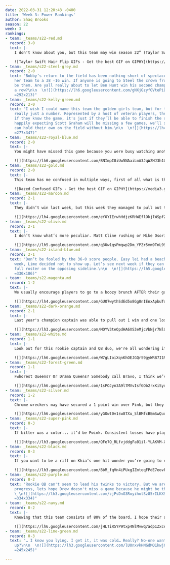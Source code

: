 ```yaml
---
date: 2022-03-31 12:20:43 -0400
title: 'Week 3: Power Rankings'
author: Shaq Brooks
season: 22
week: 3
rankings:
- team: _teams/s22-red.md
  record: 3-0
  text: |-
    I don't know about you, but this team may win season 22” (Taylor Swift's Voice). You can see Dwaylan making sacks on the field and twerking at the bar. Not only a star in name, Connor Starr shined bright on the field while sporting a shoulder brace and finishing the game. From talent to determination, I wonder who’s going to beat this team.

    ![Taylor Swift Hair Flip GIFs - Get the best GIF on GIPHY](https://media3.giphy.com/media/dXKiD8XysOuhFAJB1f/200.gif)
- team: _teams/s22-steel-grey.md
  record: 2-0
  text: "Bobby’s return to the field has been nothing short of spectacular. Leading
    her team to a 38 -16 win. If anyone is going to Steel the crown from Red, it might
    be them. Are yall really about to let Ben Hunt win his second championship in
    a row?\n\n  \n![](https://lh6.googleusercontent.com/gNXjGzyfOVtePiD0YE__jyYkzMqwKgsFpYCGJCXbN5gQ-oySYIWXMrrjJ3fykS65tBhJ_2Q3cUZpfPw8D_7rzn-3O80c21wtGrdaulq0NZTn87IruNXZzluSGPbb3sFY21s13Afl
    =292x213)"
- team: _teams/s22-kelly-green.md
  record: 2-0
  text: "I wish I could name this team the golden girls team, but for them age is
    really just a number. Represented by a host of veteran players, the question isn’t
    if they know the game, it's just if they’ll be able to finish the season. The
    happily expecting Scott Graham will be missing a few games, we’ll see if they
    can hold their own on the field without him.\n\n  \n![](https://lh4.googleusercontent.com/CzW-GFsjG8huEIp6Y9Sle08i7oQSTQ0JWVpyZWLXUJIDIVTBCbofc5yrIsmoTQ8e4dl7J4pP3oB4dwO8woG2BdGGIEX3lnQz9EO_hyjG5EyWtuj_SsnyJcsNE8kqCaDQZkwb4k4Q
    =277x347)"
- team: _teams/s22-royal-blue.md
  record: 2-0
  text: |-
    You might have missed this game because you were busy watching another or playing in your own, but we all heard Sean Karson’s excitement this weekend. He finally got a good one, eh? All jokes aside this team put forth an amazing game with star performances by Josh Estryn and Ivan Torres

    ![](https://lh6.googleusercontent.com/BNImpI0iUw5NAaiLmA3JqWZHJ3h1UGBni6QgBJmbDcnBmrkA6oFFmHF_nh3vP2dNvpTOVrdFoqOc6ySTICfuQtl0yi1SZUgQKUZaJdhKEe1zqekT4nl3at1TRV-mJMVVJmFVp-R4 =300x169)
- team: _teams/s22-gold.md
  record: 2-0
  text: |-
    This team has me confused in multiple ways, first of all what is this name, secondly when did Rob start showing up to games on time? It paid off because they were able to get that one point win over Wonder Bred.

    ![Dazed Confused GIFs - Get the best GIF on GIPHY](https://media3.giphy.com/media/1ZlrrYTN7gAxdGE8nM/200w.gif?cid=82a1493b1l0tymy8sb6ominaxgcy33ndafqz7ecxdtsjalm2&rid=200w.gif&ct=g)
- team: _teams/s22-maroon.md
  record: 2-1
  text: |-
    They didn’t win last week, but this week they managed to pull out two wins! It turns out their team was catching more than balls, it was reported that Jeremey was catching Zs in his car between games. Winning Strategy? I guess so.

    ![](https://lh4.googleusercontent.com/eYOYIErwhHdjzKRHWEflOkjlWSpfZPSkzlyyqRDK1N8Uykg2hWSAfQw1HrhS3nws5ztnMvwne_vqzT4RzYyRo2oVqsjIynhMcBkl4GV1OlSD-IVHfH4okqt1tYgK-0KaN1gPI2Ju =350x198)
- team: _teams/s22-olive.md
  record: 2-1
  text: |-
    I don’t know what’s more peculiar. Matt Cline rushing or Mike Osorio signing the ref’s scorecard that his team lost when they indeed won. Maybe Mike should take his Martinis stirred not shaken because something wasn’t clicking, but at least it was on the field!

    ![](https://lh5.googleusercontent.com/q3Uw1qsPmqwp2Dm_YPZr5mm9TnL99M9m5oClNZweL3rXd5i_BPA6XO-456MGA4dJc6fprxbydZh8GBsKhsSJi0uGeU8z2OaOb2xvCAxngS6YfV4moEDKzEh_7eBMGKmk1H6ik5xh =350x195)
- team: _teams/s22-island-blue.md
  record: 2-1
  text: "Don’t be fooled by the 36-0 score people. Easy lei had a beachy Sunday this
    week, Lime decided not to show up. Let’s see next week if they can win with a
    full roster on the opposing sideline.\n\n  \n![](https://lh5.googleusercontent.com/sdwUlI0iB1QXCMhmJisVdZgdJCcHAP6VDwfNsCYi09iPlYa-kg61GzxJxSvxUh66S0CjBXXzNaQ0WeY2fFP8yn-bdarijJk9mRzgEuSD_TiJOkaBxjKfyitbUL5ItVLli1W3J4oo
    =330x186)"
- team: _teams/s22-magenta.md
  record: 1-2
  text: |-
    We usually encourage players to go to a boozy brunch AFTER their game, but at least AJ showed up! We can’t say the same thing about their star player Greg Carter. I hope he doesn’t have the μgenta Variant.

    ![](https://lh4.googleusercontent.com/GUO7wythSdEd5o8Gg8nIEnxApbuTdQDok2RwyKtKV7NCPIz3bmPEmbIqTAXfKkS2zxvgsn2tsLsQ5bW2W1XeN3S35KDOBQFEH5gjDEVyAOk9hRZtVhi5ftWEUJp7iR2NEyLMe4KX =346x194)
- team: _teams/s22-dark-orange.md
  record: 2-1
  text: |-
    Last year's champion captain was able to pull out 1 win and one loss, we’ll see if his on the field marriage can produce enough chemistry to get another championship!

    ![](https://lh3.googleusercontent.com/MOYV3teOpdHA6XS3eMjcVbNjr7NlUzNtvTgpHOyE5OXGqfC4uqmkKR3GFUGwvdiz5x2Ua6yo7tjJULmaVFhIoML0WiKHvXWcEfEyjB6jcfk6DtP0Qd6ycgg3XSFLIjMNhTyhEUix =354x218)
- team: _teams/s22-white.md
  record: 1-1
  text: |-
    Look out for this rookie captain and QB duo, we're all wondering if the new girls can lead their team to the championship

    ![](https://lh6.googleusercontent.com/W7gLIoiXqnKhOEJGQrS9gyWR87I1M7Ko0DxO99R6EQAxni2ZB3TIBdMYMLWK20H1_b0G-2mr4wD6l-5zl_-K8wDFqFETfYz5F2UyHTZBKW_pK5QSoOlzQ-9-ntp-_f4qAozNBxJo =292x292)
- team: _teams/s22-forest-green.md
  record: 1-1
  text: |-
    Fwhorest Queens? Or Drama Queens? Somebody call Bravo, I think we’ve found the Real Housewives of DCGFFL. Levert, Quinn and John Riley have all earned their spot on the show due to arguing with the refs. Let's hope Forest Green and the refs are on the same page by the mid-season party.

    ![](https://lh6.googleusercontent.com/1sPOJyn3A9l7MVvIsfGOb2rxKiSyd2_-SKpcn8gzZaEoauf_Cwv3PmzSWoMK9am1gSNcITeUhMITR72aI8N2qiYGofAG29oqsW4iEgXnhjLABJFxtlFpX4SicJXYwM1RO3QptlEG =347x196)
- team: _teams/s22-silver.md
  record: 1-2
  text: |-
    Chrome wreckers may have secured a 1 point win over Pink, but they got their chrome wrecked in their first game. So bad in fact the other team brought in Sean, their Captain, to QB the later part of the game. Might be time to turn the hoopty into the junkyard boys or at least get a tune up.

    ![](https://lh6.googleusercontent.com/yGOwt0v1sw8TXu_SlBMfcBEmSwQuqMkt2NJuGROlkXdohl3lDa7xKovhyIH63_xAZUUARBzXdXVgKYzCVrzFdZd8IUWOwsFH1NgajPheY0VlQq5r0ulFL-s0Brgmgy0dZfWajFWw =355x265)
- team: _teams/s22-super-pink.md
  record: 0-3
  text: |-
    If bitter was a color... it’d be Pwink. Consistent losses have plagued this team and I don’t just mean their games. With multiple injuries they struggle to get their feet under them. We didn’t expect them to be this low and we bet they didn’t either. Hopefully they can pull it together next week.

    ![](https://lh3.googleusercontent.com/QFe7Q_RLfvjddgFa01il-YLAKVM-X966UAEn_a4lhuV-fdsDvpHQC_VlymFGZ_j2jpIehepfIZXe80dRj8o0uKppOv0wZeaZ3dZyv5Jyp5fj2pD5SEAZsbywlnO8hM_NoBV9TKLF =325x325)
- team: _teams/s22-black.md
  record: 0-3
  text: |-
    If you want to be a riff on Khia’s one hit wonder you’re going to need at least 1 win. With 3 losses, this team is sadly dragging behind. Maybe week 3 will be their one hit. New Chant Alert: "My Neck, My Black, catch some passes, get a sack."

    ![](https://lh3.googleusercontent.com/BbM_fqVn4iPUxgIZmteqFPdE7eovFfxbO8sft9LlNkYWn6zo6wu4ohAanDz2cMfEWZ0Q4X40AuMV-lAwT-rcjod8_P-1KE2ched_W1703xMRCsixbviBhdjcKYrcIEjL6dlKbkqU =364x308)
- team: _teams/s22-purple.md
  record: 0-2
  text: "Rookie QB can't seem to lead his twinks to victory. But we are seeing the
    progress, lets hope Drew doesn't miss a game because he might be their only hope.\n\n
    \ \n![](https://lh3.googleusercontent.com/zjPsDnG3RoyihotSz85rILKXScsEoWPLGxJaJrkF-V76ln9daNeFcjHe0nOVLMOEJdRiX88L5qdZSwo5QUogidWf-RpRpZl_Hh0XPZ_BJkdNE3kY03nVVBqJCyRneXxMYFzTmO26
    =334x334)"
- team: _teams/s22-navy.md
  record: 0-2
  text: |-
    Knowing that this team consists of 80% of the board, I hope their approval rating is higher than their ranking. But shoutout to Logan for, not only being a great director of players, but also for scoring the only point for his team this season. Let’s not make it your last.

    ![](https://lh6.googleusercontent.com/jHLTiR5YP9txp4NlMvwq7adp1ZxceQ_dndeH6Fszmcn9i94N3n9denqGWc-yaFQ1zatq65TtSRXOl-91bW2v5GiM-tCfToc4rVEeCDfDLTd1ZJYSLRnXREhdkIktw99YyHQW2uRB =300x302)
- team: _teams/s22-lime-green.md
  record: 0-3
  text: "… I know you lying. I get it, it was cold… Really? No-one wanted to show
    up?\n\n  \n![](https://lh3.googleusercontent.com/lU0nxvkHNGdMO1kwjQH4LeEooO8KuoFZkHNY9uRsax19nGNSdD7BzBpNwr04ZrKNCN2RPmho21LNhexIBS0KwtIkksrNMHA34xuItoc-d_V2XEucg4vzxGsDIJ_uV4B74LrA9jOx
    =245x245)"

---
```

